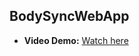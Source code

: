 ## BodySyncWebApp
- **Video Demo:** [Watch here](https://github.com/ba-00001/DEMOS-PROJECTS/blob/main/resources/BodySyncWebApp-FILES/BodySyncWebApp%20DEMO.mp4)

